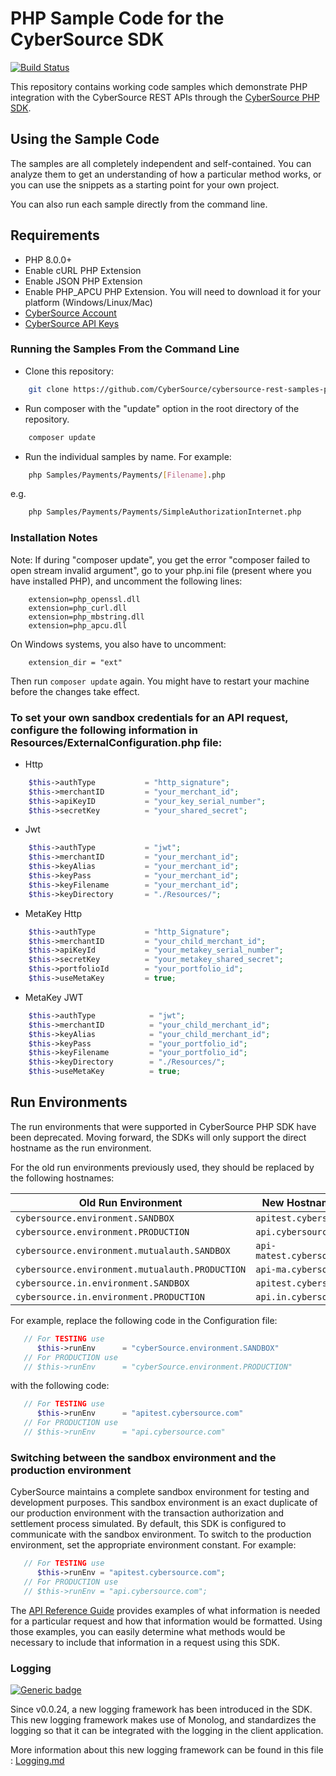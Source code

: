 # PHP Sample Code for the CyberSource SDK

[![Build Status](https://app.travis-ci.com/CyberSource/cybersource-rest-samples-php.svg?branch=master)](https://app.travis-ci.com/CyberSource/cybersource-rest-samples-php)

This repository contains working code samples which demonstrate PHP integration with the CyberSource REST APIs through the [CyberSource PHP SDK](https://github.com/CyberSource/cybersource-rest-client-php).
 

## Using the Sample Code

The samples are all completely independent and self-contained. You can analyze them to get an understanding of how a particular method works, or you can use the snippets as a starting point for your own project.

You can also run each sample directly from the command line.

## Requirements

* PHP 8.0.0+
* Enable cURL PHP Extension
* Enable JSON PHP Extension
* Enable PHP_APCU PHP Extension. You will need to download it for your platform (Windows/Linux/Mac) 
* [CyberSource Account](https://developer.cybersource.com/api/developer-guides/dita-gettingstarted/registration.html)
* [CyberSource API Keys](https://developer.cybersource.com/api/developer-guides/dita-gettingstarted/registration/createCertSharedKey.html)

### Running the Samples From the Command Line

* Clone this repository:

```bash
    git clone https://github.com/CyberSource/cybersource-rest-samples-php
```
* Run composer with the "update" option in the root directory of the repository.

```bash
    composer update
```

* Run the individual samples by name. For example:

```bash
    php Samples/Payments/Payments/[Filename].php
```

e.g.

```bash
    php Samples/Payments/Payments/SimpleAuthorizationInternet.php
```

### Installation Notes

Note: If during "composer update", you get the error "composer failed to open stream invalid argument", go to your php.ini file (present where you have installed PHP), and uncomment the following lines:

```
    extension=php_openssl.dll
    extension=php_curl.dll
    extension=php_mbstring.dll
    extension=php_apcu.dll
```

On Windows systems, you also have to uncomment:

```
    extension_dir = "ext"
```

Then run `composer update` again. You might have to restart your machine before the changes take effect.

### To set your own sandbox credentials for an API request, configure the following information in Resources/ExternalConfiguration.php file:

* Http

```php
    $this->authType           = "http_signature";
    $this->merchantID         = "your_merchant_id";
    $this->apiKeyID           = "your_key_serial_number";
    $this->secretKey          = "your_shared_secret";
```

* Jwt

```php
    $this->authType           = "jwt";
    $this->merchantID         = "your_merchant_id";
    $this->keyAlias           = "your_merchant_id";
    $this->keyPass            = "your_merchant_id";
    $this->keyFilename        = "your_merchant_id";
    $this->keyDirectory       = "./Resources/";
```

* MetaKey Http

```php
    $this->authType           = "http_Signature";
    $this->merchantID         = "your_child_merchant_id";
    $this->apiKeyId           = "your_metakey_serial_number";
    $this->secretKey          = "your_metakey_shared_secret";
    $this->portfolioId        = "your_portfolio_id";
    $this->useMetaKey         = true;
```

* MetaKey JWT

```php
    $this->authType            = "jwt";
    $this->merchantID          = "your_child_merchant_id";
    $this->keyAlias            = "your_child_merchant_id";
    $this->keyPass             = "your_portfolio_id";
    $this->keyFilename         = "your_portfolio_id";
    $this->keyDirectory        = "./Resources/";
    $this->useMetaKey          = true;
```

## Run Environments

The run environments that were supported in CyberSource PHP SDK have been deprecated.
Moving forward, the SDKs will only support the direct hostname as the run environment.

For the old run environments previously used, they should be replaced by the following hostnames:

|              Old Run Environment              |               New Hostname Value               |
|-----------------------------------------------|------------------------------------------------|
|`cybersource.environment.SANDBOX`              |`apitest.cybersource.com`                       |
|`cybersource.environment.PRODUCTION`           |`api.cybersource.com`                           |
|`cybersource.environment.mutualauth.SANDBOX`   |`api-matest.cybersource.com`                    |
|`cybersource.environment.mutualauth.PRODUCTION`|`api-ma.cybersource.com`                        |
|`cybersource.in.environment.SANDBOX`           |`apitest.cybersource.com`                       |
|`cybersource.in.environment.PRODUCTION`        |`api.in.cybersource.com`                        |

For example, replace the following code in the Configuration file:

```php
   // For TESTING use
      $this->runEnv      = "cyberSource.environment.SANDBOX"
   // For PRODUCTION use
   // $this->runEnv      = "cyberSource.environment.PRODUCTION"
```

with the following code:

```php
   // For TESTING use
      $this->runEnv      = "apitest.cybersource.com"
   // For PRODUCTION use
   // $this->runEnv      = "api.cybersource.com"
```

### Switching between the sandbox environment and the production environment

CyberSource maintains a complete sandbox environment for testing and development purposes. This sandbox environment is an exact duplicate of our production environment with the transaction authorization and settlement process simulated. By default, this SDK is configured to communicate with the sandbox environment. To switch to the production environment, set the appropriate environment constant.  For example:

```php
   // For TESTING use
      $this->runEnv = "apitest.cybersource.com";
   // For PRODUCTION use
   // $this->runEnv = "api.cybersource.com";
```

The [API Reference Guide](https://developer.cybersource.com/api/reference/api-reference.html) provides examples of what information is needed for a particular request and how that information would be formatted. Using those examples, you can easily determine what methods would be necessary to include that information in a request using this SDK.

### Logging

[![Generic badge](https://img.shields.io/badge/LOGGING-NEW-GREEN.svg)](https://shields.io/)

Since v0.0.24, a new logging framework has been introduced in the SDK. This new logging framework makes use of Monolog, and standardizes the logging so that it can be integrated with the logging in the client application.

More information about this new logging framework can be found in this file : [Logging.md](Logging.md)
